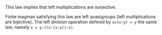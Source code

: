 This law implies that left multiplications are surjective.

Finite magmas satisfying this law are left quasigroups (left multiplications are bijective).  The left division operation defined by `x◇(x:y) = y`  the same law, namely `x = y:((x:(x:y)):x)`.
